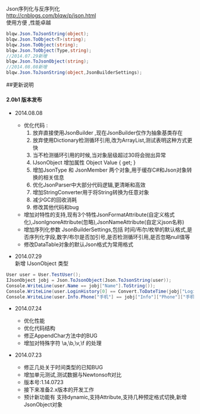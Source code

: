 Json序列化与反序列化  
http://cnblogs.com/blqw/p/json.html  
使用方便 ,性能卓越  
```csharp
blqw.Json.ToJsonString(object);
blqw.Json.ToObject<T>(string);
blqw.Json.ToObject(string);
blqw.Json.ToObject(Type,string);
//2014.07.29新增
blqw.Json.ToJsonObject(string);
//2014.08.08新增
blqw.Json.ToJsonString(object,JsonBuilderSettings);
```

##更新说明
#### 2.0b1 版本发布  
* 2014.08.08   
    * 优化代码 :  
        1. 放弃直接使用JsonBuilder ,现在JsonBuilder仅作为抽象基类存在  
        1. 放弃使用Dictionary检测循环引用,改为ArrayList,测试表明这种方式更快  
        1. 当不检测循环引用的时候,当对象层级超过30将会抛出异常  
        1. IJsonObject 增加属性 Object Value { get; }  
        1. 增加JsonType 和 JsonMember 两个对象,用于缓存C#和Json对象转换的相关信息  
        1. 优化JsonParser中大部分代码逻辑,更清晰和高效  
        1. 增加StringConverter用于将String转换为任意对象  
        1. 减少GC的回收消耗  
        1. 修改其他代码和bug  
    * 增加对特性的支持,现有3个特性JsonFormatAttribute(自定义格式化),JsonIgnoreAttribute(忽略),JsonNameAttribute(自定义json名称)  
    * 增加序列化参数 JsonBuilderSettings,包括 时间/布尔/枚举的默认格式,是否序列化字段,数字/布尔是否加引号,是否检测循环引用,是否忽略null值等  
    * 修改DataTable对象的默认Json格式为常用格式  

* 2014.07.29  
新增 IJsonObject 类型  
```csharp
User user = User.TestUser();
IJsonObject jobj = Json.ToJsonObject(Json.ToJsonString(user));
Console.WriteLine(user.Name == jobj["Name"].ToString());
Console.WriteLine(user.LoginHistory[0] == Convert.ToDateTime(jobj["LoginHistory"][0]));
Console.WriteLine(user.Info.Phone["手机"] == jobj["Info"]["Phone"]["手机"].ToString());
```

* 2014.07.24  
    * 优化性能  
    * 优化代码结构
    * 修正AppendChar方法中的BUG  
    * 增加对特殊字符 \a,\b,\v,\f 的处理  
  
* 2014.07.23  
    * 修正几处关于时间类型的已知BUG  
    * 增加单元测试,测试数据与Newtonsoft对比  
    * 版本号:1.14.0723  
    * 接下来准备2.x版本的开发工作  
    * 预计新功能有  支持dynamic,支持Attribute,支持几种预定格式切换,新增JsonObject对象